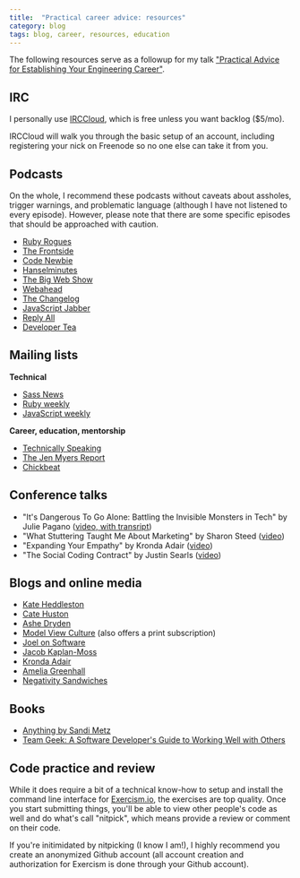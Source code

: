 ```yaml
---
title:  "Practical career advice: resources"
category: blog
tags: blog, career, resources, education
---
```


The following resources serve as a followup for my talk ["Practical Advice for Establishing Your Engineering Career"](https://speakerdeck.com/feministy/practical-advice-for-establishing-your-engineering-career). 

## IRC

I personally use [IRCCloud](https://www.irccloud.com), which is free unless you want backlog ($5/mo).

IRCCloud will walk you through the basic setup of an account, including registering your nick on Freenode so no one else can take it from you. 

## Podcasts

On the whole, I recommend these podcasts without caveats about assholes, trigger warnings, and problematic language (although I have not listened to every episode). However, please note that there are some specific episodes that should be approached with caution.

- [Ruby Rogues](http://devchat.tv/ruby-rogues/)
- [The Frontside](https://frontsidethepodcast.simplecast.fm/)
- [Code Newbie](http://www.codenewbie.org/podcast)
- [Hanselminutes](http://hanselminutes.com/)
- [The Big Web Show](http://5by5.tv/bigwebshow)
- [Webahead](http://5by5.tv/webahead)
- [The Changelog](https://thechangelog.com/)
- [JavaScript Jabber](http://devchat.tv/js-jabber/)
- [Reply All](http://gimletmedia.com/show/reply-all/)
- [Developer Tea](http://developertea.com/)

## Mailing lists

**Technical**

- [Sass News](http://www.sassnews.com/)
- [Ruby weekly](http://rubyweekly.com/)
- [JavaScript weekly](http://javascriptweekly.com/)

**Career, education, mentorship**

- [Technically Speaking](https://tinyletter.com/techspeak)
- [The Jen Myers Report](http://tinyletter.com/jenmyers)
- [Chickbeat](http://tinyletter.com/kronda)

## Conference talks

- "It's Dangerous To Go Alone: Battling the Invisible Monsters in Tech" by Julie Pagano ([video, with transript](http://juliepagano.com/blog/2013/11/02/it-s-dangerous-to-go-alone-battling-the-invisible-monsters-in-tech/))
- "What Stuttering Taught Me About Marketing" by Sharon Steed ([video](http://confreaks.tv/videos/madisonruby2014-what-stuttering-taught-me-about-marketing))
- "Expanding Your Empathy" by Kronda Adair ([video](http://confreaks.tv/videos/madisonruby2014-expanding-your-empathy))
- "The Social Coding Contract" by Justin Searls ([video](http://confreaks.tv/videos/rubyconf2014-the-social-coding-contract))

## Blogs and online media

- [Kate Heddleston](https://kateheddleston.com/blog)
- [Cate Huston](http://www.catehuston.com/blog/)
- [Ashe Dryden](http://www.ashedryden.com/)
- [Model View Culture](https://modelviewculture.com/) (also offers a print subscription)
- [Joel on Software](http://www.joelonsoftware.com/)
- [Jacob Kaplan-Moss](http://jacobian.org/)
- [Kronda Adair](http://kronda.com/)
- [Amelia Greenhall](http://ameliagreenhall.com/blog)
- [Negativity Sandwiches](http://negativitysandwiches.com/)

## Books

- [Anything by Sandi Metz](http://www.sandimetz.com/products/)
- [Team Geek: A Software Developer's Guide to Working Well with Others](http://shop.oreilly.com/product/0636920018025.do)

## Code practice and review

While it does require a bit of a technical know-how to setup and install the command line interface for [Exercism.io](http://exercism.io), the exercises are top quality. Once you start submitting things, you'll be able to view other people's code as well and do what's call "nitpick", which means provide a review or comment on their code. 

If you're initimidated by nitpicking (I know I am!), I highly recommend you create an anonymized Github account (all account creation and authorization for Exercism is done through your Github account).